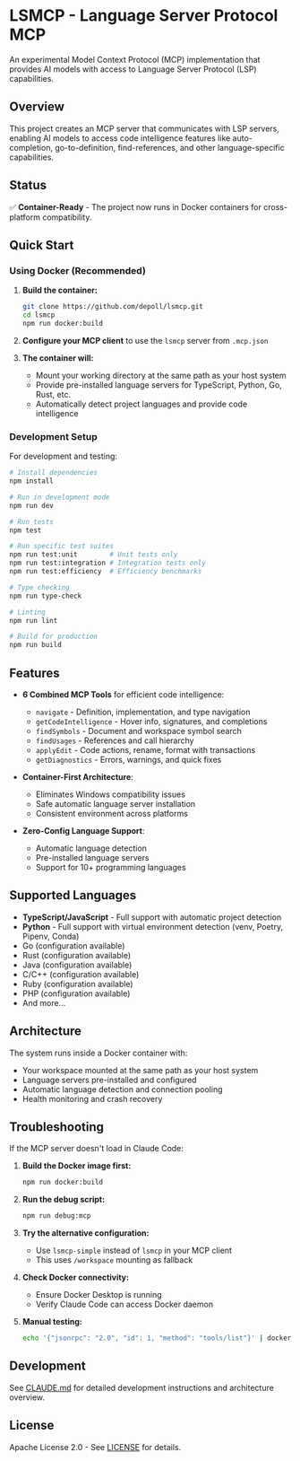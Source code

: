 # LSMCP - Language Server Protocol MCP

An experimental Model Context Protocol (MCP) implementation that provides AI models with access to Language Server Protocol (LSP) capabilities.

## Overview

This project creates an MCP server that communicates with LSP servers, enabling AI models to access code intelligence features like auto-completion, go-to-definition, find-references, and other language-specific capabilities.

## Status

✅ **Container-Ready** - The project now runs in Docker containers for cross-platform compatibility.

## Quick Start

### Using Docker (Recommended)

1. **Build the container:**
   ```bash
   git clone https://github.com/depoll/lsmcp.git
   cd lsmcp
   npm run docker:build
   ```

2. **Configure your MCP client** to use the `lsmcp` server from `.mcp.json`

3. **The container will:**
   - Mount your working directory at the same path as your host system
   - Provide pre-installed language servers for TypeScript, Python, Go, Rust, etc.
   - Automatically detect project languages and provide code intelligence

### Development Setup

For development and testing:

```bash
# Install dependencies
npm install

# Run in development mode
npm run dev

# Run tests
npm test

# Run specific test suites
npm run test:unit        # Unit tests only
npm run test:integration # Integration tests only
npm run test:efficiency  # Efficiency benchmarks

# Type checking
npm run type-check

# Linting
npm run lint

# Build for production
npm run build
```

## Features

- **6 Combined MCP Tools** for efficient code intelligence:
  - `navigate` - Definition, implementation, and type navigation
  - `getCodeIntelligence` - Hover info, signatures, and completions
  - `findSymbols` - Document and workspace symbol search
  - `findUsages` - References and call hierarchy
  - `applyEdit` - Code actions, rename, format with transactions
  - `getDiagnostics` - Errors, warnings, and quick fixes

- **Container-First Architecture**:
  - Eliminates Windows compatibility issues
  - Safe automatic language server installation
  - Consistent environment across platforms

- **Zero-Config Language Support**:
  - Automatic language detection
  - Pre-installed language servers
  - Support for 10+ programming languages

## Supported Languages

- **TypeScript/JavaScript** - Full support with automatic project detection
- **Python** - Full support with virtual environment detection (venv, Poetry, Pipenv, Conda)
- Go (configuration available)
- Rust (configuration available)
- Java (configuration available)
- C/C++ (configuration available)
- Ruby (configuration available)
- PHP (configuration available)
- And more...

## Architecture

The system runs inside a Docker container with:
- Your workspace mounted at the same path as your host system
- Language servers pre-installed and configured
- Automatic language detection and connection pooling
- Health monitoring and crash recovery

## Troubleshooting

If the MCP server doesn't load in Claude Code:

1. **Build the Docker image first:**
   ```bash
   npm run docker:build
   ```

2. **Run the debug script:**
   ```bash
   npm run debug:mcp
   ```

3. **Try the alternative configuration:**
   - Use `lsmcp-simple` instead of `lsmcp` in your MCP client
   - This uses `/workspace` mounting as fallback

4. **Check Docker connectivity:**
   - Ensure Docker Desktop is running
   - Verify Claude Code can access Docker daemon

5. **Manual testing:**
   ```bash
   echo '{"jsonrpc": "2.0", "id": 1, "method": "tools/list"}' | docker run --rm -i -v "$(pwd):$(pwd)" -w "$(pwd)" lsmcp:latest
   ```

## Development

See [CLAUDE.md](./CLAUDE.md) for detailed development instructions and architecture overview.

## License

Apache License 2.0 - See [LICENSE](LICENSE) for details.